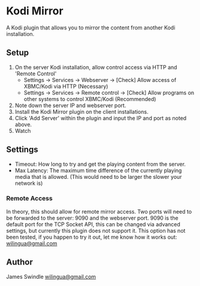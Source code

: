 # Kodi Mirror
A Kodi plugin that allows you to mirror the content from another Kodi installation.

## Setup
1. On the server Kodi installation, allow control access via HTTP and 'Remote Control'
	- Settings -> Services -> Webserver -> [Check] Allow access of XBMC/Kodi via HTTP (Necessary)
	- Settings -> Services -> Remote control -> [Check] Allow programs on other systems to control XBMC/Kodi (Recommended)
2. Note down the server IP and webserver port.
3. Install the Kodi Mirror plugin on the client installations.
4. Click 'Add Server' within the plugin and input the IP and port as noted above.
5. Watch

## Settings
- Timeout: How long to try and get the playing content from the server.
- Max Latency: The maximum time difference of the currently playing media that is allowed. (This would need to be larger the slower your network is)

### Remote Access
In theory, this should allow for remote mirror access. Two ports will need to be forwarded to the server: 9090 and the webserver port.
9090 is the default port for the TCP Socket API, this can be changed via advanced settings, but currently this plugin does not support it.
This option has not been tested, if you happen to try it out, let me know how it works out: wilingua@gmail.com

## Author
James Swindle
wilingua@gmail.com
